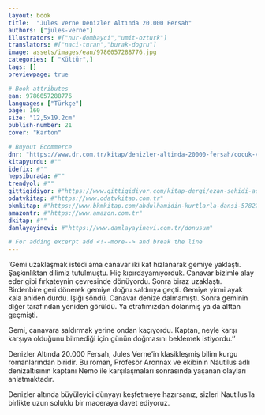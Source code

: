 ```yaml
---
layout: book
title:  "Jules Verne Denizler Altında 20.000 Fersah"
authors: ["jules-verne"]
illustrators: #["nur-dombayci","umit-ozturk"]
translators: #["naci-turan","burak-dogru"]
image: assets/images/ean/9786057288776.jpg
categories: [ "Kültür",]
tags: []
previewpage: true

# Book attributes
ean: 9786057288776
languages: ["Türkçe"]
page: 160
size: "12,5x19.2cm"
publish-number: 21
cover: "Karton"

# Buyout Ecommerce
dnr: "https://www.dr.com.tr/kitap/denizler-altinda-20000-fersah/cocuk-ve-genclik/okul-cagi-6-10-yas/cocuk-klasik/urunno=0002023591001"
kitapyurdu: #""
idefix: #""
hepsiburada: #""
trendyol: #""
gittigidiyor: #"https://www.gittigidiyor.com/kitap-dergi/ezan-sehidi-adnan-menderes_pdp_732728793"
odatvkitap: #"https://www.odatvkitap.com.tr"
bkmkitap: #"https://www.bkmkitap.com/abdulhamidin-kurtlarla-dansi-578226"
amazontr: #"https://www.amazon.com.tr"
dkitap: #""
damlayayinevi: #"https://www.damlayayinevi.com.tr/donusum"

# For adding excerpt add <!--more--> and break the line
---
```

‘Gemi uzaklaşmak istedi ama canavar iki kat hızlanarak gemiye yaklaştı. Şaşkınlıktan dilimiz tutulmuştu. Hiç kıpırdayamıyorduk. Canavar bizimle alay eder gibi fırkateynin çevresinde dönüyordu. Sonra biraz uzaklaştı. Birdenbire geri dönerek gemiye doğru saldırıya geçti. Gemiye yirmi ayak kala aniden durdu.
Işığı söndü. Canavar denize dalmamıştı. Sonra geminin diğer tarafından yeniden görüldü. Ya etrafımızdan dolanmış ya da alttan geçmişti.

Gemi, canavara saldırmak yerine ondan kaçıyordu. Kaptan, neyle karşı karşıya olduğunu bilmediği için günün doğmasını beklemek istiyordu.’’

Denizler Altında 20.000 Fersah, Jules Verne’in klasikleşmiş bilim kurgu romanlarından biridir. Bu roman, Profesör Aronnax ve ekibinin Nautilus adlı denizaltısının kaptanı Nemo ile karşılaşmaları sonrasında yaşanan olayları anlatmaktadır. 

Denizler altında büyüleyici dünyayı keşfetmeye hazırsanız, sizleri Nautilus’la birlikte uzun soluklu bir maceraya davet ediyoruz.


<!--more--> 
